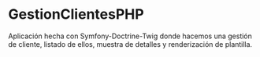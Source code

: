 # GestionClientesPHP
Aplicación hecha con Symfony-Doctrine-Twig donde hacemos una gestión de cliente, listado de ellos, muestra de detalles y renderización de plantilla.
